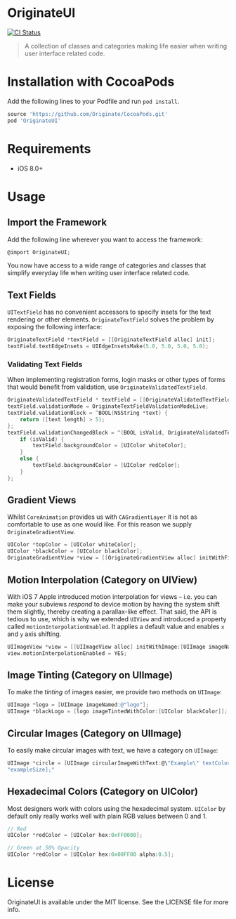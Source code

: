 # OriginateUI
[![CI Status](http://img.shields.io/travis/Originate/OriginateUI.svg?style=flat)](https://travis-ci.org/Originate/OriginateUI)

> A collection of classes and categories making life easier when writing user interface related code.

# Installation with CocoaPods
Add the following lines to your Podfile and run `pod install`.

```ruby
source 'https://github.com/Originate/CocoaPods.git'
pod 'OriginateUI'
```

# Requirements
- iOS 8.0+

# Usage

## Import the Framework

Add the following line wherever you want to access the framework:
```objective-c
@import OriginateUI;
```

You now have access to a wide range of categories and classes that simplify everyday life when writing user interface related code.

## Text Fields
`UITextField` has no convenient accessors to specify insets for the text rendering or other elements. `OriginateTextField` solves the problem by exposing the following interface:

```objective-c
OriginateTextField *textField = [[OriginateTextField alloc] init];
textField.textEdgeInsets = UIEdgeInsetsMake(5.0, 5.0, 5.0, 5.0);
```

### Validating Text Fields
When implementing registration forms, login masks or other types of forms that would benefit from validation, use `OriginateValidatedTextField`.

```objective-c
OriginateValidatedTextField * textField = [[OriginateValidatedTextField alloc] init];
textField.validationMode = OriginateTextFieldValidationModeLive;
textField.validationBlock = ^BOOL(NSString *text) {
    return ([text length] > 5);
};
textField.validationChangedBlock = ^(BOOL isValid, OriginateValidatedTextField *textField) {
    if (isValid) {
        textField.backgroundColor = [UIColor whiteColor];
    }
    else {
        textField.backgroundColor = [UIColor redColor];
    }
};
```

## Gradient Views
Whilst `CoreAnimation` provides us with `CAGradientLayer` it is not as comfortable to use as one would like. For this reason we supply `OriginateGradientView`.

```objective-c
UIColor *topColor = [UIColor whiteColor];
UIColor *blackColor = [UIColor blackColor];
OriginateGradientView *view = [[OriginateGradientView alloc] initWithFirstColor:topColor secondColor:blackColor];
```

## Motion Interpolation (Category on UIView)
With iOS 7 Apple introduced motion interpolation for views – i.e. you can make your subviews *respond* to device motion by having the system shift them slightly, thereby creating a parallax-like effect. That said, the API is tedious to use, which is why we extended `UIView` and introduced a property called `motionInterpolationEnabled`. It applies a default value and enables `x` and `y` axis shifting.

```objective-c
UIImageView *view = [[UIImageView alloc] initWithImage:[UIImage imageNamed:@"logo"]];
view.motionInterpolationEnabled = YES;
```

## Image Tinting (Category on UIImage)
To make the *tinting* of images easier, we provide two methods on `UIImage`:

```objective-c
UIImage *logo = [UIImage imageNamed:@"logo"];
UIImage *blackLogo = [logo imageTintedWithColor:[UIColor blackColor]];
```

## Circular Images (Category on UIImage)
To easily make circular images with text, we have a category on `UIImage`:

```objective-c
UIImage *circle = [UIImage circularImageWithText:@\"Example\" textColor:[UIColor hex:0x2B2B2B] backgroundColor:[UIColor hex:0xFF2D55] size:"
"exampleSize];"
```

## Hexadecimal Colors (Category on UIColor)
Most designers work with colors using the hexadecimal system. `UIColor` by default only really works well with plain RGB values between 0 and 1.

```objective-c
// Red
UIColor *redColor = [UIColor hex:0xFF0000];

// Green at 50% Opacity
UIColor *redColor = [UIColor hex:0x00FF00 alpha:0.5];
```

# License
OriginateUI is available under the MIT license. See the LICENSE file for more info.
